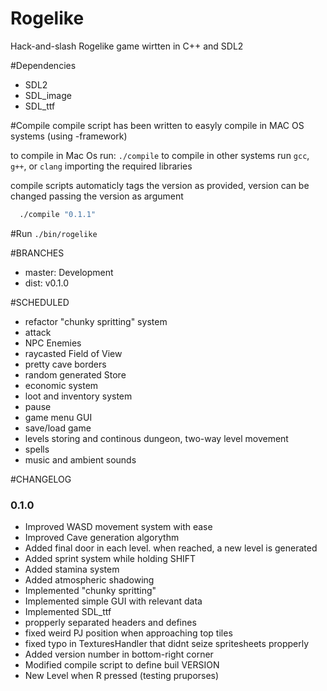 # Rogelike
Hack-and-slash Rogelike game wirtten in C++ and SDL2

#Dependencies
 - SDL2
 - SDL_image
 - SDL_ttf

#Compile
compile script has been written to easyly compile in MAC OS systems (using -framework)

to compile in Mac Os run: `./compile`
to compile in other systems run `gcc`, `g++`, or `clang` importing the required libraries

compile scripts automaticly tags the version as provided, version can be changed passing the version as argument

```bash
  ./compile "0.1.1"
```

#Run
`./bin/rogelike`


#BRANCHES
  - master: Development
  - dist: v0.1.0

#SCHEDULED
  - refactor "chunky spritting" system
  - attack
  - NPC Enemies
  - raycasted Field of View
  - pretty cave borders
  - random generated Store
  - economic system
  - loot and inventory system
  - pause
  - game menu GUI
  - save/load game
  - levels storing and continous dungeon, two-way level movement
  - spells
  - music and ambient sounds


#CHANGELOG

### 0.1.0
  - Improved WASD movement system with ease
  - Improved Cave generation algorythm
  - Added final door in each level. when reached, a new level is generated
  - Added sprint system while holding SHIFT
  - Added stamina system
  - Added atmospheric shadowing
  - Implemented "chunky spritting"
  - Implemented simple GUI with relevant data
  - Implemented SDL_ttf
  - propperly separated headers and defines
  - fixed weird PJ position when approaching top tiles
  - fixed typo in TexturesHandler that didnt seize spritesheets propperly
  - Added version number in bottom-right corner
  - Modified compile script to define buil VERSION
  - New Level when R pressed (testing pruporses)

